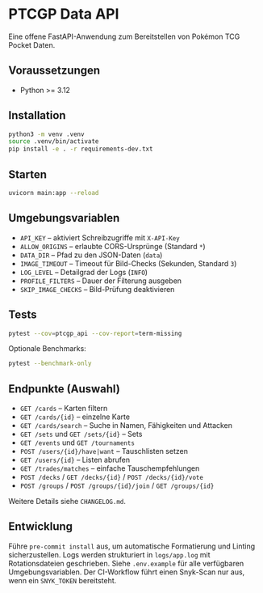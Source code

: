 # PTCGP Data API

Eine offene FastAPI-Anwendung zum Bereitstellen von Pokémon TCG Pocket Daten.

## Voraussetzungen
- Python >= 3.12

## Installation
```bash
python3 -m venv .venv
source .venv/bin/activate
pip install -e . -r requirements-dev.txt
```

## Starten
```bash
uvicorn main:app --reload
```

## Umgebungsvariablen
- `API_KEY` – aktiviert Schreibzugriffe mit `X-API-Key`
- `ALLOW_ORIGINS` – erlaubte CORS-Ursprünge (Standard `*`)
- `DATA_DIR` – Pfad zu den JSON-Daten (`data`)
- `IMAGE_TIMEOUT` – Timeout für Bild-Checks (Sekunden, Standard `3`)
- `LOG_LEVEL` – Detailgrad der Logs (`INFO`)
- `PROFILE_FILTERS` – Dauer der Filterung ausgeben
- `SKIP_IMAGE_CHECKS` – Bild-Prüfung deaktivieren

## Tests
```bash
pytest --cov=ptcgp_api --cov-report=term-missing
```
Optionale Benchmarks:
```bash
pytest --benchmark-only
```

## Endpunkte (Auswahl)
- `GET /cards` – Karten filtern
- `GET /cards/{id}` – einzelne Karte
- `GET /cards/search` – Suche in Namen, Fähigkeiten und Attacken
- `GET /sets` und `GET /sets/{id}` – Sets
- `GET /events` und `GET /tournaments`
- `POST /users/{id}/have|want` – Tauschlisten setzen
- `GET /users/{id}` – Listen abrufen
- `GET /trades/matches` – einfache Tauschempfehlungen
- `POST /decks` / `GET /decks/{id}` / `POST /decks/{id}/vote`
- `POST /groups` / `POST /groups/{id}/join` / `GET /groups/{id}`

Weitere Details siehe `CHANGELOG.md`.

## Entwicklung
Führe `pre-commit install` aus, um automatische Formatierung und Linting sicherzustellen.
Logs werden strukturiert in `logs/app.log` mit Rotationsdateien geschrieben.
Siehe `.env.example` für alle verfügbaren Umgebungsvariablen.
Der CI-Workflow führt einen Snyk-Scan nur aus, wenn ein `SNYK_TOKEN` bereitsteht.
